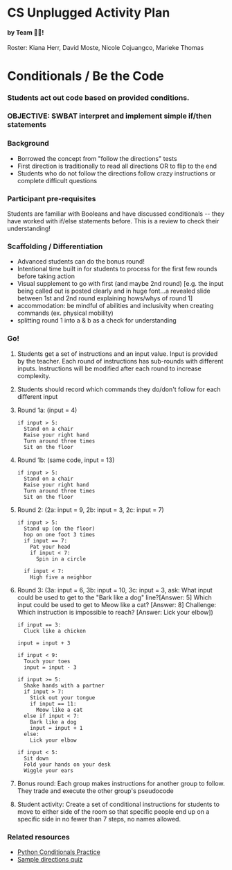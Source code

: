 # CS Unplugged Activity Plan
#### by Team :snake::wrench:!
Roster: Kiana Herr, David Moste, Nicole Cojuangco, Marieke Thomas

# Conditionals / Be the Code
### Students act out code based on provided conditions.
### OBJECTIVE: SWBAT interpret and implement simple if/then statements

### Background
* Borrowed the concept from "follow the directions" tests
* First direction is traditionally to read all directions OR to flip to the end
* Students who do not follow the directions follow crazy instructions or complete difficult questions

### Participant pre-requisites
Students are familiar with Booleans and have discussed conditionals -- they have worked with if/else statements before. This is a review to check their understanding!

### Scaffolding / Differentiation 
* Advanced students can do the bonus round!
* Intentional time built in for students to process for the first few rounds before taking action
* Visual supplement to go with first (and maybe 2nd round) [e.g. the input being called out is posted clearly and in huge font...a revealed slide between 1st and 2nd round explaining hows/whys of round 1]
* accommodation: be mindful of abilities and inclusivity when creating commands (ex. physical mobility)
* splitting round 1 into a & b as a check for understanding

### Go!
1. Students get a set of instructions and an input value. Input is provided by the teacher. Each round of instructions has sub-rounds with different inputs. Instructions will be modified after each round to increase complexity.
2. Students should record which commands they do/don't follow for each different input
3. Round 1a: (input = 4)
   ```
   if input > 5:
     Stand on a chair
     Raise your right hand
     Turn around three times
     Sit on the floor
   ```

4. Round 1b: (same code, input = 13)
   ```
   if input > 5:
     Stand on a chair
     Raise your right hand
     Turn around three times
     Sit on the floor
   ```
   
5. Round 2: (2a: input = 9, 2b: input = 3, 2c: input = 7)
   ```
   if input > 5:
     Stand up (on the floor)
     hop on one foot 3 times
     if input == 7:
       Pat your head
       if input < 7:
         Spin in a circle
   
     if input < 7:
       High five a neighbor
   ```
6. Round 3: (3a: input = 6, 3b: input = 10, 3c: input = 3, ask: What input could be used to get to the "Bark like a dog" line?[Answer: 5] Which input could be used to get to Meow like a cat? [Answer: 8] Challenge: Which instruction is impossible to reach? [Answer: Lick your elbow])
   ```
   if input == 3:
     Cluck like a chicken
   
   input = input + 3
   
   if input < 9:
     Touch your toes
     input = input - 3
   
   if input >= 5:
     Shake hands with a partner
     if input > 7:
       Stick out your tongue
       if input == 11:
         Meow like a cat
     else if input < 7:
       Bark like a dog
       input = input + 1
     else:
       Lick your elbow
   
   if input < 5:
     Sit down
     Fold your hands on your desk
     Wiggle your ears
   ```
8. Bonus round: Each group makes instructions for another group to follow. They trade and execute the other group's pseudocode
9. Student activity: Create a set of conditional instructions for students to move to either side of the room so that specific people end up on a specific side in no fewer than 7 steps, no names allowed.
 
### Related resources
* [Python Conditionals Practice](http://introtopython.org/if_statements.html)
* [Sample directions quiz](http://www.sanchezclass.com/docs/Directions%20Test.pdf)

